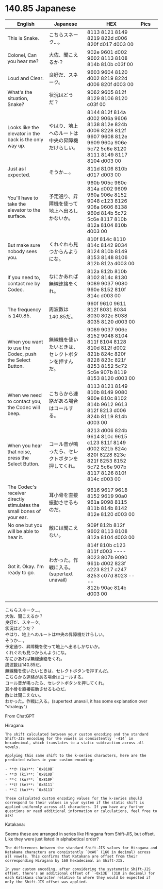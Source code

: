 
# 140.85 Japanese
| English                                                               | Japanese                       | HEX                                                                                                                                       | Pics |     |
| --------------------------------------------------------------------- | ------------------------------ | ----------------------------------------------------------------------------------------------------------------------------------------- | ---- | --- |
| This is Snake.                                                        | こちらスネーク...。                    | 8113 8121 8149 8219 822d d006 820f d017 d003 00                                                                                           |      |     |
| Colonel, Can you hear me?                                             | 大佐、聞こえるか？                      | 902e 9601 d002 9602 8113 8108 814b 810b c03f 00                                                                                           |      |     |
| Loud and Clear.                                                       | 良好だ、スネーク。                      | 9603 9604 8120 d002 8219 822d d006 820f d003 00                                                                                           |      |     |
| What's the situation, Snake?                                          | 状況はどうだ？                        | 9062 9605 812f 8129 8106 8120 c03f 00                                                                                                     |      |     |
| Looks like the elevator in the back is the only way up.               | やはり、地上へのルートは中央の昇障機だけらしい。       | 8144 812f 814a d002 906a 9606 8138 812e 824b d006 8228 812f 9607 9608 812e 9609 960a 906e 5c72 5c6e 8120 8111 8149 8117 8104 d003 00      |      |     |
| Just as I expected.                                                   | そうか....。                       | 811d 8106 810b d017 d003 00                                                                                                               |      |     |
| You'll have to take the elevator to the surface.                      | 予定通り、昇障機を使って地上へ出るしかないか。        | 960b 905c 960c 814a d002 9609 960a 906e 8152 9048 c123 8126 906a 9606 8138 960d 814b 5c72 5c6e 8117 810b 812a 8104 810b d003 00           |      |     |
| But make sure nobody sees you.                                        | くれぐれも見つからんようにな。                | 810f 814c 8110 814c 8142 9034 8124 810b 8149 8153 8148 8106 812b 812a d003 00                                                             |      |     |
| If you need to, contact me by Codec.                                  | なにかあれば無線連絡をくれ。                 | 812a 812b 810b 8102 814c 8130 9089 9037 9080 960e 8152 810f 814c d003 00                                                                  |      |     |
| The frequency is 140.85.                                              | 周波数は140.85だ。                   | 960f 9610 9611 812f 8031 8034 8030 802e 8038 8035 8120 d003 00                                                                            |      |     |
| When you want to use the Codec, push the Select Button.               | 無線機を使いたいときは、セレクトボタンを押すんだ。      | 9089 9037 906e 8152 9048 8104 811f 8104 8128 810d 812f d002 821b 824c 820f 8228 823c 821f 8253 8152 5c72 5c6e 907b 8119 8153 8120 d003 00 |      |     |
| When we need to contact you, the Codec will beep.                     | こちらから連絡がある場合はコールする。            | 8113 8121 8149 810b 8149 9080 960e 810c 8102 814b 9612 9613 812f 8213 d006 824b 8119 814b d003 00                                         |      |     |
| When you hear that noise, press the Select Button.                    | コール音が鳴ったら、セレクトボタンを押してくれ。       | 8213 d006 824b 9614 810c 9615 c123 811f 8149 d002 821b 824c 820f 8228 823c 821f 8253 8152 5c72 5c6e 907b 8117 8126 810f 814c d003 00      |      |     |
| The Codec's receiver directly stimulates the small bones of your ear. | 耳小骨を直接振動させるものだ。                | 9616 9617 9618 8152 9619 90a0 961a 9098 8115 811b 814b 8142 812e 8120 d003 00                                                             |      |     |
| No one but you will be able to hear it.                               | 敵には聞こえない。                      | 909f 812b 812f 9602 8113 8108 812a 8104 d003 00                                                                                           |      |     |
| Got it. Okay. I'm ready to go.                                        | わかった。作戦に入る。(supertext unavail) | 814f 810b c123 811f d003 ---- 8023 807b 9090 961b d002 823f c223 8217 c247 8253 c07d 8023 ----<br> 812b 90ac 814b d003 00                 |      |     |
|                                                                       |                                |                                                                                                                                           |      |     |
|                                                                       |                                |                                                                                                                                           |      |     |

こちらスネーク...。                    
大佐、聞こえるか？                      
良好だ、スネーク。                      
状況はどうだ？                        
やはり、地上へのルートは中央の昇障機だけらしい。       
そうか....。                       
予定通り、昇障機を使って地上へ出るしかないか。        
くれぐれも見つからんようにな。                
なにかあれば無線連絡をくれ。                 
周波数は140.85だ。                   
無線機を使いたいときは、セレクトボタンを押すんだ。     
こちらから連絡がある場合はコールする。           
コール音が鳴ったら、セレクトボタンを押してくれ。      
耳小骨を直接振動させるものだ。               
敵には聞こえない。                     
わかった。作戦に入る。(supertext unavail, it has some explanation over "strategy")

From ChatGPT

Hiragana:
```
The shift calculated between your custom encoding and the standard Shift-JIS encoding for the vowels is consistently `-414` in hexadecimal, which translates to a static subtraction across all vowels.

Applying this same shift to the k-series characters, here are the predicted values in your custom encoding:

- **か (ka)**: `0x810B`
- **き (ki)**: `0x810D`
- **く (ku)**: `0x810F`
- **け (ke)**: `0x8111`
- **こ (ko)**: `0x8113`

These calculated custom encoding values for the k-series should correspond to their values in your system if the static shift is applied uniformly across all characters. If you have any further questions or need additional information or calculations, feel free to ask! ​

```




Katakana:

Seems these are arranged in series like Hiragana from Shift-JIS, but offset. Like they were just listed in alphabetical order? 

```
The differences between the standard Shift-JIS values for Hiragana and Katakana characters are consistently `0xA0` (160 in decimal) across all vowels. This confirms that Katakana are offset from their corresponding Hiragana by 160 hexadecimal in Shift-JIS.

In your custom encoding, after considering the systematic Shift-JIS offset, there's an additional offset of `-0x13E` (318 in decimal) for each Katakana character relative to where they would be expected if only the Shift-JIS offset was applied.
```

